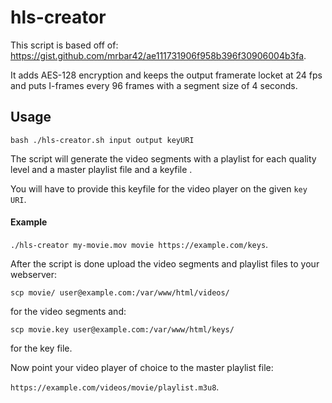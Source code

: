 # hls-creator

This script is based off of: https://gist.github.com/mrbar42/ae111731906f958b396f30906004b3fa.

It adds AES-128 encryption and keeps the output framerate locket at 24 fps and puts I-frames every 96 frames with a segment size of 4 seconds.

## Usage

`bash ./hls-creator.sh input output keyURI`

The script will generate the video segments with a playlist for each quality level and a master playlist file and a keyfile .

You will have to provide this keyfile for the video player on the given `key URI`.

#### Example

`./hls-creator my-movie.mov movie https://example.com/keys`.

After the script is done upload the video segments and playlist files to your webserver: 
 
`scp movie/ user@example.com:/var/www/html/videos/` 

for the video segments and:

`scp movie.key user@example.com:/var/www/html/keys/` 

for the key file.

Now point your video player of choice to the master playlist file:

`https://example.com/videos/movie/playlist.m3u8`.